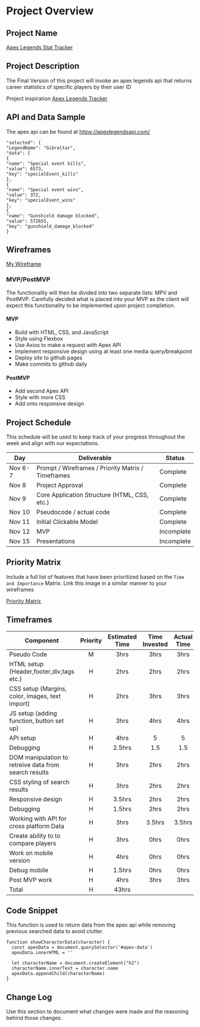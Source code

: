# Project Overview

## Project Name

[Apex Legends Stat Tracker](https://scottbouzane.github.io/Apex-Legends-Tracker/)

## Project Description

The Final Version of this project will invoke an apex legends api that returns career statistics of specific players by their user ID

Project inspiration [Apex Legends Tracker](https://apex.tracker.gg "Apex Legends Tracker")

## API and Data Sample

The apex api can be found at https://apexlegendsapi.com/

```"legends": {
"selected": {
"LegendName": "Gibraltar",
"data": [
{
"name": "Special event kills",
"value": 6573,
"key": "specialEvent_kills"
},
{
"name": "Special event wins",
"value": 372,
"key": "specialEvent_wins"
},
{
"name": "Gunshield damage blocked",
"value": 572655,
"key": "gunshield_damage_blocked"
}
```
## Wireframes

[My Wireframe](https://whimsical.com/getting-started-PiTFgVft4vYxVmTJRvPEL4 "Mock Website")



### MVP/PostMVP

The functionality will then be divided into two separate lists: MPV and PostMVP.  Carefully decided what is placed into your MVP as the client will expect this functionality to be implemented upon project completion.  

#### MVP 

- Build with HTML, CSS, and JavaScript
- Style using Flexbox 
- Use Axios to make a request with Apex API
- Implement responsive design using at least one media query/breakpoint
- Deploy site to github pages
- Make commits to github daily


#### PostMVP  

- Add second Apex API
- Style with more CSS 
- Add onto responsive design 

## Project Schedule

This schedule will be used to keep track of your progress throughout the week and align with our expectations.  

|  Day | Deliverable | Status
|---|---| ---|
|Nov 6-7| Prompt / Wireframes / Priority Matrix / Timeframes | Complete
|Nov 8| Project Approval | Complete
|Nov 9| Core Application Structure (HTML, CSS, etc.) | Complete
|Nov 10| Pseudocode / actual code | Complete
|Nov 11| Initial Clickable Model  | Complete
|Nov 12| MVP | Incomplete
|Nov 15| Presentations | Incomplete

## Priority Matrix

Include a full list of features that have been prioritized based on the `Time and Importance` Matrix.  Link this image in a similar manner to your wireframes

[Priority Matrix](https://whimsical.com/49UgYuFsovtc1HTUjgmp3B "Priority Matrix")

## Timeframes

| Component | Priority | Estimated Time | Time Invested | Actual Time |
| --- | :---: |  :---: | :---: | :---: |
| Pseudo Code | M | 3hrs| 3hrs | 3hrs |
| HTML setup (Header,footer,div,tags etc.) | H | 2hrs| 2hrs | 2hrs |
| CSS setup (Margins, color, images, text import) | H | 2hrs| 3hrs | 3hrs |
| JS setup (adding function, button set up) | H | 3hrs| 4hrs | 4hrs |
| API setup | H | 4hrs| 5 | 5 |
| Debugging | H | 2.5hrs| 1.5 | 1.5 |
| DOM manipulation to retreive data from search results | H | 3hrs| 2hrs | 2hrs |
| CSS styling of search results | H | 3hrs| 2hrs | 2hrs |
| Responsive design | H | 3.5hrs| 2hrs | 2hrs |
| Debugging | H | 1.5hrs| 2hrs | 2hrs |
| Working with API for cross platform Data | H | 3hrs| 3.5hrs | 3.5hrs |
| Create ability to to compare players | H | 3hrs| 0hrs | 0hrs |
| Work on mobile version | H | 4hrs| 0hrs | 0hrs |
| Debug mobile | H | 1.5hrs| 0hrs | 0hrs |
| Post MVP work | H | 4hrs| 3hrs | 3hrs |
| Total | H | 43hrs|  |  |

## Code Snippet

This function is used to return data from the apex api while removing previous searched data to avoid clutter.   

```
function showCharacterData(character) {
  const apexData = document.querySelector('#apex-data')
  apexData.innerHTML = ''

  let characterName = document.createElement("h2")
  characterName.innerText = character.name
  apexData.appendChild(characterName)
}
```

## Change Log
 Use this section to document what changes were made and the reasoning behind those changes.  